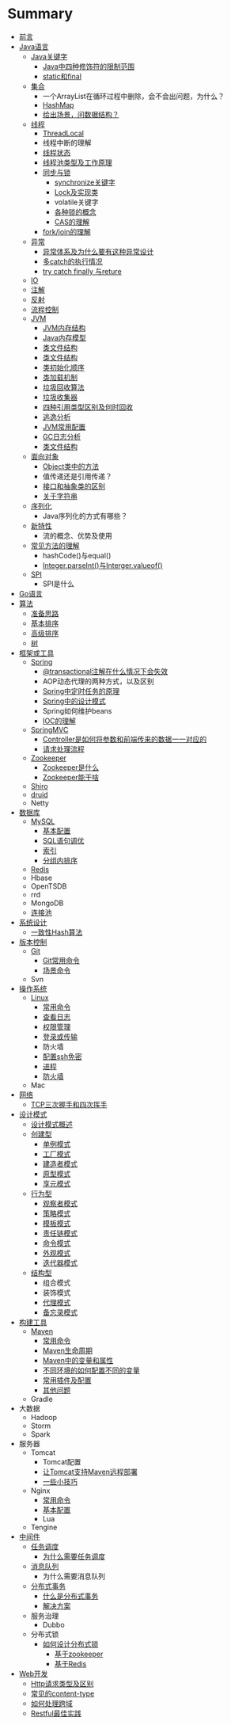 # Summary

* [前言](README.md)
* [Java语言](java-yu-yan/README.md)
  * [Java关键字](java-yu-yan/java-guan-jian-zi/README.md)
    * [Java中四种修饰符的限制范围](java-yu-yan/java-guan-jian-zi/java-zhong-si-zhong-xiu-shi-fu-de-xian-zhi-fan-wei.md)
    * [static和final](java-yu-yan/java-guan-jian-zi/static-he-final.md)
  * [集合](java-yu-yan/ji-he/README.md)
    * 一个ArrayList在循环过程中删除，会不会出问题，为什么？
    * [HashMap](java-yu-yan/ji-he/hashmap.md)
    * [给出场景，问数据结构？](java-yu-yan/ji-he/gei-chu-chang-jing-wen-shu-ju-jie-gou.md)
  * [线程](java-yu-yan/xian-cheng/README.md)
    * [ThreadLocal](java-yu-yan/xian-cheng/threadlocal.md)
    * 线程中断的理解
    * [线程状态](java-yu-yan/xian-cheng/xian-cheng-zhuang-tai.md)
    * [线程池类型及工作原理](java-yu-yan/xian-cheng/xian-cheng-chi-lei-xing-ji-gong-zuo-yuan-li.md)
    * [同步与锁](java-yu-yan/xian-cheng/tong-bu-yu-suo/README.md)
      * [synchronize关键字](java-yu-yan/xian-cheng/tong-bu-yu-suo/synchronize-guan-jian-zi.md)
      * [Lock及实现类](java-yu-yan/xian-cheng/tong-bu-yu-suo/lock-ji-shi-xian-lei.md)
      * volatile关键字
      * [各种锁的概念](java-yu-yan/xian-cheng/tong-bu-yu-suo/ge-zhong-suo-de-gai-nian.md)
      * [CAS的理解](java-yu-yan/xian-cheng/tong-bu-yu-suo/cas-de-li-jie.md)
    * [fork/join的理解](java-yu-yan/xian-cheng/forkjoin-de-li-jie.md)
  * [异常](java-yu-yan/yi-chang/README.md)
    * [异常体系及为什么要有这种异常设计](java-yu-yan/yi-chang/yi-chang-ti-xi-ji-wei-shi-mo-yao-you-zhe-zhong-yi-chang-she-ji.md)
    * [多catch的执行情况](java-yu-yan/yi-chang/duo-catch-de-zhi-hang-qing-kuang.md)
    * [try catch finally 与reture](java-yu-yan/yi-chang/try-catch-finally-yu-reture.md)
  * [IO](java-yu-yan/io.md)
  * [注解](java-yu-yan/zhu-jie.md)
  * [反射](java-yu-yan/fan-she.md)
  * [流程控制](java-yu-yan/liu-cheng-kong-zhi.md)
  * [JVM](java-yu-yan/jvm/README.md)
    * [JVM内存结构](java-yu-yan/jvm/jvm-nei-cun-jie-gou.md)
    * [Java内存模型](java-yu-yan/jvm/java-nei-cun-mo-xing.md)
    * [类文件结构](java-yu-yan/jvm/lei-wen-jian-jie-gou.md)
    * [类文件结构](java-yu-yan/jvm/lei-wen-jian-jie-gou-1.md)
    * [类初始化顺序](java-yu-yan/jvm/lei-chu-shi-hua-shun-xu.md)
    * [类加载机制](java-yu-yan/jvm/lei-jia-zai-ji-zhi.md)
    * [垃圾回收算法](java-yu-yan/jvm/la-ji-hui-shou-suan-fa.md)
    * [垃圾收集器](java-yu-yan/jvm/la-ji-shou-ji-qi.md)
    * [四种引用类型区别及何时回收](java-yu-yan/jvm/si-zhong-yin-yong-lei-xing-qu-bie-ji-he-shi-hui-shou.md)
    * [逃逸分析](java-yu-yan/jvm/tao-yi-fen-xi.md)
    * [JVM常用配置](java-yu-yan/jvm/jvm-chang-yong-pei-zhi.md)
    * [GC日志分析](java-yu-yan/jvm/gc-ri-zhi-fen-xi.md)
    * [类文件结构](java-yu-yan/jvm/lei-wen-jian-jie-gou-2.md)
  * [面向对象](java-yu-yan/mian-xiang-dui-xiang/README.md)
    * [Object类中的方法](java-yu-yan/mian-xiang-dui-xiang/object-lei-zhong-de-fang-fa.md)
    * 值传递还是引用传递？
    * [接口和抽象类的区别](java-yu-yan/mian-xiang-dui-xiang/jie-kou-he-chou-xiang-lei-de-qu-bie.md)
    * [关于字符串](java-yu-yan/mian-xiang-dui-xiang/guan-yu-zi-fu-chuan.md)
  * [序列化](java-yu-yan/xu-lie-hua/README.md)
    * Java序列化的方式有哪些？
  * [新特性](java-yu-yan/xin-te-xing/README.md)
    * 流的概念、优势及使用
  * [常见方法的理解](java-yu-yan/chang-jian-fang-fa-de-li-jie/README.md)
    * hashCode\(\)与equal\(\)
    * [Integer.parseInt\(\)与Interger.valueof\(\)](java-yu-yan/chang-jian-fang-fa-de-li-jie/integer.parseint-yu-interger.valueof.md)
  * [SPI](java-yu-yan/spi/README.md)
    * SPI是什么
* [Go语言](go-yu-yan.md)
* [算法](suan-fa/README.md)
  * [准备思路](suan-fa/zhun-bei-si-lu.md)
  * [基本排序](suan-fa/ji-ben-pai-xu.md)
  * [高级排序](suan-fa/gao-ji-pai-xu.md)
  * [树](suan-fa/shu.md)
* [框架或工具](kuang-jia-huo-gong-ju/README.md)
  * [Spring](kuang-jia-huo-gong-ju/spring/README.md)
    * [@transactional注解在什么情况下会失效](kuang-jia-huo-gong-ju/spring/transactional-zhu-jie-zai-shi-mo-qing-kuang-xia-hui-shi-xiao.md)
    * AOP动态代理的两种方式，以及区别
    * [Spring中定时任务的原理](kuang-jia-huo-gong-ju/spring/spring-zhong-ding-shi-ren-wu-de-yuan-li.md)
    * [Spring中的设计模式](kuang-jia-huo-gong-ju/spring/spring-zhong-de-she-ji-mo-shi.md)
    * Spring如何维护beans
    * [IOC的理解](kuang-jia-huo-gong-ju/spring/ioc-de-li-jie.md)
  * [SpringMVC](kuang-jia-huo-gong-ju/springmvc/README.md)
    * [Controller是如何将参数和前端传来的数据一一对应的](kuang-jia-huo-gong-ju/springmvc/controller-shi-ru-he-jiang-can-shu-he-qian-duan-chuan-lai-de-shu-ju-yi-yi-dui-ying-de.md)
    * [请求处理流程](kuang-jia-huo-gong-ju/springmvc/qing-qiu-chu-li-liu-cheng.md)
  * [Zookeeper](kuang-jia-huo-gong-ju/zookeeper/README.md)
    * [Zookeeper是什么](kuang-jia-huo-gong-ju/zookeeper/zookeeper-shi-shi-mo.md)
    * [Zookeeper能干啥](kuang-jia-huo-gong-ju/zookeeper/zookeeper-neng-gan-sha.md)
  * [Shiro](kuang-jia-huo-gong-ju/shiro.md)
  * [druid](kuang-jia-huo-gong-ju/druid.md)
  * Netty
* [数据库](shu-ju-ku/README.md)
  * [MySQL](shu-ju-ku/mysql/README.md)
    * [基本配置](shu-ju-ku/mysql/ji-ben-pei-zhi.md)
    * [SQL语句调优](shu-ju-ku/mysql/sql-yu-ju-tiao-you.md)
    * [索引](shu-ju-ku/mysql/suo-yin.md)
    * [分组内排序](shu-ju-ku/mysql/fen-zu-nei-pai-xu.md)
  * [Redis](shu-ju-ku/redis.md)
  * Hbase
  * OpenTSDB
  * rrd
  * MongoDB
  * [连接池](shu-ju-ku/lian-jie-chi.md)
* [系统设计](xi-tong-she-ji/README.md)
  * [一致性Hash算法](xi-tong-she-ji/yi-zhi-xing-hash-suan-fa.md)
* [版本控制](ban-ben-kong-zhi/README.md)
  * [Git](ban-ben-kong-zhi/git.md)
    * [Git常用命令](ban-ben-kong-zhi/und/git-chang-yong-ming-ling.md)
    * [场景命令](ban-ben-kong-zhi/und/chang-jing-ming-ling.md)
  * Svn
* [操作系统](cao-zuo-xi-tong/README.md)
  * [Linux](cao-zuo-xi-tong/linux/README.md)
    * [常用命令](cao-zuo-xi-tong/linux/chang-yong-ming-ling.md)
    * [查看日志](cao-zuo-xi-tong/linux/cha-kan-ri-zhi.md)
    * [权限管理](cao-zuo-xi-tong/linux/quan-xian-guan-li.md)
    * [登录或传输](cao-zuo-xi-tong/linux/deng-lu-huo-chuan-shu.md)
    * 防火墙
    * [配置ssh免密](cao-zuo-xi-tong/linux/pei-zhi-ssh-mian-mi.md)
    * [进程](cao-zuo-xi-tong/linux/jin-cheng.md)
    * [防火墙](cao-zuo-xi-tong/linux/fang-huo-qiang.md)
  * Mac
* [网络](wang-luo/README.md)
  * [TCP三次握手和四次挥手](wang-luo/tcp-san-ci-wo-shou-he-si-ci-hui-shou.md)
* [设计模式](she-ji-mo-shi/README.md)
  * [设计模式概述](she-ji-mo-shi/she-ji-mo-shi-gai-shu.md)
  * [创建型](she-ji-mo-shi/chuang-jian-xing.md)
    * [单例模式](she-ji-mo-shi/dan-li-mo-shi.md)
    * [工厂模式](she-ji-mo-shi/gong-chang-mo-shi.md)
    * [建造者模式](she-ji-mo-shi/jian-zao-zhe-mo-shi.md)
    * [原型模式](she-ji-mo-shi/yuan-xing-mo-shi.md)
    * [享元模式](she-ji-mo-shi/xiang-yuan-mo-shi.md)
  * [行为型](she-ji-mo-shi/xing-wei-xing.md)
    * [观察者模式](she-ji-mo-shi/guan-cha-zhe-mo-shi.md)
    * [策略模式](she-ji-mo-shi/ce-lve-mo-shi.md)
    * [模板模式](she-ji-mo-shi/mo-ban-mo-shi.md)
    * [责任链模式](she-ji-mo-shi/ze-ren-lian-mo-shi.md)
    * [命令模式](she-ji-mo-shi/ming-ling-mo-shi.md)
    * [外观模式](she-ji-mo-shi/wai-guan-mo-shi.md)
    * [迭代器模式](she-ji-mo-shi/die-dai-qi-mo-shi.md)
  * [结构型](she-ji-mo-shi/jie-gou-xing.md)
    * 组合模式
    * 装饰模式
    * [代理模式](she-ji-mo-shi/jie-gou-xing/dai-li-mo-shi.md)
    * [备忘录模式](she-ji-mo-shi/jie-gou-xing/bei-wang-lu-mo-shi.md)
* [构建工具](gou-jian-gong-ju.md)
  * [Maven](maven.md)
    * [常用命令](gou-jian-gong-ju/maven/chang-yong-ming-ling.md)
    * [Maven生命周期](gou-jian-gong-ju/maven/maven-sheng-ming-zhou-qi.md)
    * [Maven中的变量和属性](gou-jian-gong-ju/maven/maven-zhong-de-bian-liang-he-shu-xing.md)
    * [不同环境的如何配置不同的变量](gou-jian-gong-ju/maven/bu-tong-huan-jing-de-ru-he-pei-zhi-bu-tong-de-bian-liang.md)
    * [常用插件及配置](gou-jian-gong-ju/maven/chang-yong-cha-jian-ji-pei-zhi.md)
    * [其他问题](gou-jian-gong-ju/maven/qi-ta-xiao-wen-ti.md)
  * Gradle
* 大数据
  * Hadoop
  * Storm
  * Spark
* 服务器
  * Tomcat
    * Tomcat配置
    * [让Tomcat支持Maven远程部署](fu-wu-qi/tomcat/rang-tomcat-zhi-chi-maven-yuan-cheng-bu-shu.md)
    * [一些小技巧](fu-wu-qi/tomcat/yi-xie-xiao-ji-qiao.md)
  * Nginx
    * [常用命令](fu-wu-qi/nginx/chang-yong-ming-ling.md)
    * [基本配置](fu-wu-qi/nginx/ji-ben-pei-zhi.md)
    * Lua
  * Tengine
* [中间件](zhong-jian-jian.md)
  * [任务调度](zhong-jian-jian/fen-bu-shi-shi-wu/ren-wu-diao-du.md)
    * [为什么需要任务调度](zhong-jian-jian/fen-bu-shi-shi-wu/ren-wu-diao-du/wei-shi-yao-xu-yao-ren-wu-diao-du.md)
  * [消息队列](zhong-jian-jian/fen-bu-shi-shi-wu/xiao-xi-dui-lie.md)
    * 为什么需要消息队列
  * [分布式事务](zhong-jian-jian/fen-bu-shi-shi-wu/README.md)
    * [什么是分布式事务](zhong-jian-jian/fen-bu-shi-shi-wu/shi-yao-shi-fen-bu-shi-shi-wu.md)
    * [解决方案](zhong-jian-jian/fen-bu-shi-shi-wu/jie-jue-fang-an.md)
  * 服务治理
    * Dubbo
  * 分布式锁
    * [如何设计分布式锁](zhong-jian-jian/fen-bu-shi-suo/ru-he-she-ji-fen-bu-shi-suo/README.md)
      * [基于zookeeper](zhong-jian-jian/fen-bu-shi-suo/ru-he-she-ji-fen-bu-shi-suo/ji-yu-zookeeper.md)
      * [基于Redis](zhong-jian-jian/fen-bu-shi-suo/ru-he-she-ji-fen-bu-shi-suo/ji-yu-redis.md)
* [Web开发](webkai-fa.md)
  * [Http请求类型及区别](webkai-fa/httpqing-qiu-lei-xing-ji-qu-bie.md)
  * [常见的content-type](webkai-fa/chang-jian-de-content-type.md)
  * [如何处理跨域](webkai-fa/ru-he-chu-li-kua-yu.md)
  * [Restful最佳实践](webkai-fa/restfulzui-jia-shi-jian.md)

